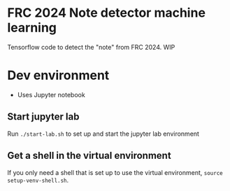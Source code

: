 # FRC 2024 Note detector machine learning

Tensorflow code to detect the "note" from FRC 2024. WIP

# Dev environment

- Uses Jupyter notebook

## Start jupyter lab

Run `./start-lab.sh` to set up and start the jupyter lab environment

## Get a shell in the virtual environment

If you only need a shell that is set up to use the virtual environment, `source setup-venv-shell.sh`.
